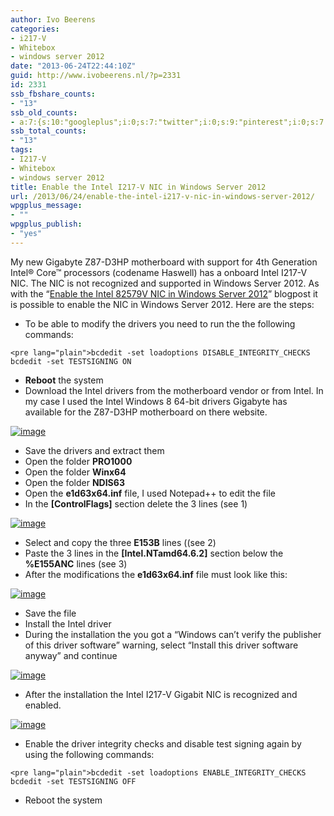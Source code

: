 ```yaml
---
author: Ivo Beerens
categories:
- i217-V
- Whitebox
- windows server 2012
date: "2013-06-24T22:44:10Z"
guid: http://www.ivobeerens.nl/?p=2331
id: 2331
ssb_fbshare_counts:
- "13"
ssb_old_counts:
- a:7:{s:10:"googleplus";i:0;s:7:"twitter";i:0;s:9:"pinterest";i:0;s:7:"fbshare";i:13;s:8:"linkedin";i:0;s:6:"reddit";i:0;s:6:"tumblr";i:0;}
ssb_total_counts:
- "13"
tags:
- I217-V
- Whitebox
- windows server 2012
title: Enable the Intel I217-V NIC in Windows Server 2012
url: /2013/06/24/enable-the-intel-i217-v-nic-in-windows-server-2012/
wpgplus_message:
- ""
wpgplus_publish:
- "yes"
---
```


My new Gigabyte Z87-D3HP motherboard with support for 4th Generation Intel® Core™ processors (codename Haswell) has a onboard Intel I217-V NIC. The NIC is not recognized and supported in Windows Server 2012. As with the “[Enable the Intel 82579V NIC in Windows Server 2012](http://localhost/2012/08/08/enable-the-intel-82579v-nic-in-windows-server-2012/)” blogpost it is possible to enable the NIC in Windows Server 2012. Here are the steps:

- To be able to modify the drivers you need to run the the following commands:

```
<pre lang="plain">bcdedit -set loadoptions DISABLE_INTEGRITY_CHECKS 
bcdedit -set TESTSIGNING ON
```

- **Reboot** the system
- Download the Intel drivers from the motherboard vendor or from Intel. In my case I used the Intel Windows 8 64-bit drivers Gigabyte has available for the Z87-D3HP motherboard on there website.

[![image](http://localhost/wp-content/uploads/2013/06/image_thumb25.png "image")](http://localhost/wp-content/uploads/2013/06/image25.png)

- Save the drivers and extract them
- Open the folder **PRO1000**
- Open the folder **Winx64**
- Open the folder **NDIS63**
- Open the **e1d63x64.inf** file, I used Notepad++ to edit the file
- In the **\[ControlFlags\]** section delete the 3 lines (see 1)

[![image](http://localhost/wp-content/uploads/2013/06/image_thumb26.png "image")](http://localhost/wp-content/uploads/2013/06/image26.png)

- Select and copy the three **E153B** lines ((see 2)
- Paste the 3 lines in the **\[Intel.NTamd64.6.2\]** section below the **%E155ANC** lines (see 3)
- After the modifications the **e1d63x64.inf** file must look like this:

[![image](http://localhost/wp-content/uploads/2013/06/image_thumb27.png "image")](http://localhost/wp-content/uploads/2013/06/image27.png)

- Save the file
- Install the Intel driver
- During the installation the you got a “Windows can’t verify the publisher of this driver software” warning, select “Install this driver software anyway” and continue

[![image](http://localhost/wp-content/uploads/2013/06/image_thumb28.png "image")](http://localhost/wp-content/uploads/2013/06/image28.png)

- After the installation the Intel I217-V Gigabit NIC is recognized and enabled.

[![image](http://localhost/wp-content/uploads/2013/06/image_thumb29.png "image")](http://localhost/wp-content/uploads/2013/06/image29.png)

- Enable the driver integrity checks and disable test signing again by using the following commands:

```
<pre lang="plain">bcdedit -set loadoptions ENABLE_INTEGRITY_CHECKS
bcdedit -set TESTSIGNING OFF
```

- Reboot the system
